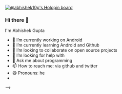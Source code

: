 [![@abhishek10g's Holopin board](https://holopin.io/api/user/board?user=abhishek10g)](https://holopin.io/@abhishek10g)
### Hi there 👋
I'm Abhishek Gupta
- 🔭 I’m currently working on Android
- 🌱 I’m currently learning Android and Github
- 👯 I’m looking to collaborate on open source projects
- 🤔 I’m looking for help with 
- 💬 Ask me about programming 
- 📫 How to reach me: via github and twitter
- 😄 Pronouns: he
- 
-->
